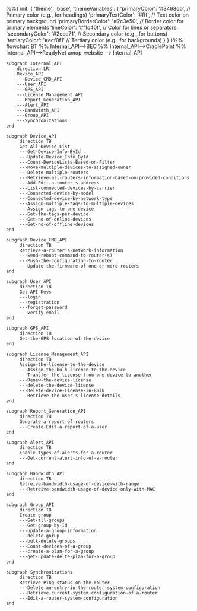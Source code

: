 %%{
init: {
'theme': 'base',
'themeVariables': {
'primaryColor': '#3498db', // Primary color (e.g., for headings)
'primaryTextColor': '#fff', // Text color on primary background
'primaryBorderColor': '#2c3e50', // Border color for primary elements
'lineColor': '#f1c40f', // Color for lines or separators
'secondaryColor': '#2ecc71', // Secondary color (e.g., for buttons)
'tertiaryColor': '#ecf0f1' // Tertiary color (e.g., for backgrounds)
}
}
}%%
flowchart BT
%% Internal_API-->BEC
%% Internal_API-->CradlePoint
%% Internal_API-->ReadyNet
amop_website --> Internal_API

    subgraph Internal_API
        direction LR
        Device_API
        ---Device_CMD_API
        ---User_API
        ---GPS_API
        ---License_Management_API
        ---Report_Generation_API
        ---Alert_API
        ---Bandwidth_API
        ---Group_API
        ---Synchronizations
    end

    subgraph Device_API
         direction TB
         Get-All-Device-List
         ---Get-Device-Info-ById
         ---Update-Device_Info_ById
         ---Count-DeviceLists-Based-on-Filter
         ---Move-multiple-devices-to-assigned-owner
         ---Delete-multiple-routers
         ---Retrieve-all-routers-information-based-on-provided-conditions
         ---Add-Edit-a-router's-address
         ---List-connected-devices-by-carrier
         ---Connected-device-by-model
         ---Connected-device-by-network-type
         ---Assign-multiple-tags-to-multiple-devices
         ---Assign-tags-to-one-device
         ---Get-the-tags-per-device
         ---Get-no-of-online-devices
         ---Get-no-of-offline-devices
    end

    subgraph Device_CMD_API
         direction TB
         Retrieve-a-router's-network-information
         ---Send-reboot-command-to-router(s)
         ---Push-the-configuration-to-router
         ---Update-the-firmware-of-one-or-more-routers
    end

    subgraph User_API
         direction TB
         Get-API-Keys
         ---login
         ---registration
         ---forget-password
         ---verify-email
    end

    subgraph GPS_API
         direction TB
         Get-the-GPS-location-of-the-device
    end

    subgraph License_Management_API
         direction TB
         Assign-the-license-to-the-device
         ---Assign-the-bulk-license-to-the-device
         ---Transfer-the-license-from-one-device-to-another
         ---Renew-the-device-license
         ---delete-the-device-license
         ---Delete-device-License-in-Bulk
         ---Retrieve-the-user's-license-details
    end

    subgraph Report_Generation_API
         direction TB
         Generate-a-report-of-routers
         ---Create-Edit-a-report-of-a-user
    end

    subgraph Alert_API
         direction TB
         Enable-types-of-alerts-for-a-router
         ---Get-current-alert-info-of-a-router
    end

    subgraph Bandwidth_API
         direction TB
         Retreive-bandwidth-usage-of-device-with-range
         ---Retreive-bandwidth-usage-of-device-only-with-MAC
    end

    subgraph Group_API
         direction TB
         Create-group
         ---Get-all-groups
         ---Get-group-by-Id
         ---update-a-group-information
         ---delete-gorup
         ---bulk-delete-groups
         ---Count-devices-of-a-group
         ---create-a-plan-for-a-group
         ---get-update-delte-plan-for-a-group
    end

    subgraph Synchronizations
         direction TB
         Retrieve-Ping-status-on-the-router
         ---Delete-an-entry-in-the-router-system-configuration
         ---Retrieve-current-system-configuration-of-a-router
         ---Edit-a-router-system-configuration
    end
